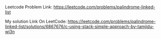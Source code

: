 Leetcode Problem Link: https://leetcode.com/problems/palindrome-linked-list

My solution Link On LeetCode: https://leetcode.com/problems/palindrome-linked-list/solutions/6867676/c-using-stack-simple-approach-by-tamjidu-wi3n